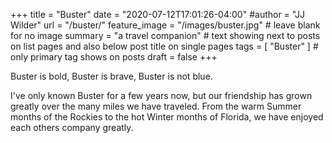 +++
title = "Buster"
date = "2020-07-12T17:01:26-04:00"
#author = "JJ Wilder"
url = "/buster/"
feature_image = "/images/buster.jpg" # leave blank for no image
summary = "a travel companion" # text showing next to posts on list pages and also below post title on single pages
tags = [ "Buster" ] # only primary tag shows on posts
draft = false
+++

Buster is bold, Buster is brave, Buster is not blue.  

I've only known Buster for a few years now, but our friendship has grown greatly over the many miles we have traveled.  From the warm Summer months of the Rockies to the hot Winter months of Florida, we have enjoyed each others company greatly.  